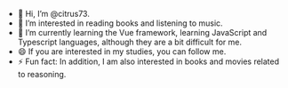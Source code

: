 - 👋 Hi, I’m @citrus73.
- 👀 I’m interested in reading books and listening to music.
- 🌱 I’m currently learning the Vue framework, learning JavaScript and Typescript languages, although they are a bit difficult for me.
- 😄 If you are interested in my studies, you can follow me.
- ⚡ Fun fact: In addition, I am also interested in books and movies related to reasoning.

<!---
citrus73/citrus73 is a ✨ special ✨ repository because its `README.md` (this file) appears on your GitHub profile.
You can click the Preview link to take a look at your changes.
--->
